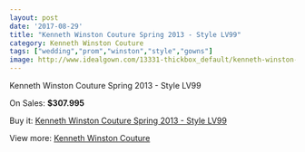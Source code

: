 ```yaml
---
layout: post
date: '2017-08-29'
title: "Kenneth Winston Couture Spring 2013 - Style LV99"
category: Kenneth Winston Couture
tags: ["wedding","prom","winston","style","gowns"]
image: http://www.idealgown.com/13331-thickbox_default/kenneth-winston-couture-spring-2013-style-lv99.jpg
---
```

Kenneth Winston Couture Spring 2013 - Style LV99

On Sales: **$307.995**
<a href="https://www.idealgown.com/en/kenneth-winston-couture/5357-kenneth-winston-couture-spring-2013-style-lv99.html"><amp-img layout="responsive" width="600" height="600" src="//www.idealgown.com/13331-thickbox_default/kenneth-winston-couture-spring-2013-style-lv99.jpg" alt="Kenneth Winston Couture Spring 2013 - Style LV99 0" /></a>
<a href="https://www.idealgown.com/en/kenneth-winston-couture/5357-kenneth-winston-couture-spring-2013-style-lv99.html"><amp-img layout="responsive" width="600" height="600" src="//www.idealgown.com/13333-thickbox_default/kenneth-winston-couture-spring-2013-style-lv99.jpg" alt="Kenneth Winston Couture Spring 2013 - Style LV99 1" /></a>
<a href="https://www.idealgown.com/en/kenneth-winston-couture/5357-kenneth-winston-couture-spring-2013-style-lv99.html"><amp-img layout="responsive" width="600" height="600" src="//www.idealgown.com/13332-thickbox_default/kenneth-winston-couture-spring-2013-style-lv99.jpg" alt="Kenneth Winston Couture Spring 2013 - Style LV99 2" /></a>

Buy it: [Kenneth Winston Couture Spring 2013 - Style LV99](https://www.idealgown.com/en/kenneth-winston-couture/5357-kenneth-winston-couture-spring-2013-style-lv99.html "Kenneth Winston Couture Spring 2013 - Style LV99")

View more: [Kenneth Winston Couture](https://www.idealgown.com/en/77-kenneth-winston-couture "Kenneth Winston Couture")
